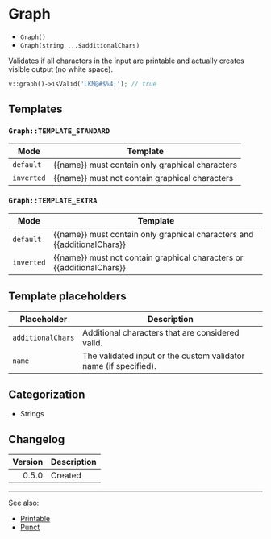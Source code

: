 # Graph

- `Graph()`
- `Graph(string ...$additionalChars)`

Validates if all characters in the input are printable and actually creates
visible output (no white space).

```php
v::graph()->isValid('LKM@#$%4;'); // true
```

## Templates

### `Graph::TEMPLATE_STANDARD`

| Mode       | Template                                        |
|------------|-------------------------------------------------|
| `default`  | {{name}} must contain only graphical characters |
| `inverted` | {{name}} must not contain graphical characters  |

### `Graph::TEMPLATE_EXTRA`

| Mode       | Template                                                                |
|------------|-------------------------------------------------------------------------|
| `default`  | {{name}} must contain only graphical characters and {{additionalChars}} |
| `inverted` | {{name}} must not contain graphical characters or {{additionalChars}}   |

## Template placeholders

| Placeholder       | Description                                                      |
|-------------------|------------------------------------------------------------------|
| `additionalChars` | Additional characters that are considered valid.                 |
| `name`            | The validated input or the custom validator name (if specified). |

## Categorization

- Strings

## Changelog

| Version | Description |
|--------:|-------------|
|   0.5.0 | Created     |

***
See also:

- [Printable](Printable.md)
- [Punct](Punct.md)

